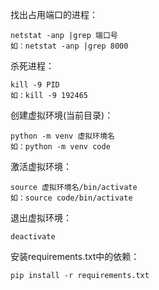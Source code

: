 

找出占用端口的进程：

```shell
netstat -anp |grep 端口号
如：netstat -anp |grep 8000

```
杀死进程：
```shell
kill -9 PID
如：kill -9 192465
```
创建虚拟环境(当前目录)：
```shell
python -m venv 虚拟环境名
如：python -m venv code
```
激活虚拟环境：
```shell
source 虚拟环境名/bin/activate
如：source code/bin/activate
```
退出虚拟环境：
```shell
deactivate
```
安装requirements.txt中的依赖：
```shell
pip install -r requirements.txt
```